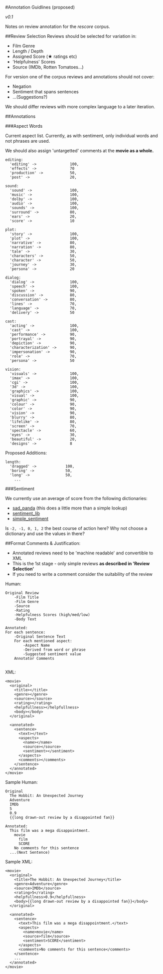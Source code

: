 #Annotation Guidlines (proposed)

*v0.1*

Notes on review annotation for the *rescore* corpus.

##Review Selection
Reviews should be selected for variation in:

* Film Genre
* Length / Depth
* Assigned Score (★ ratings etc)
* 'Helpfulness' Scores
* Source (IMDb, Rotten Tomatoes...)

For version one of the corpus reviews and annotations should not cover:

* Negation
* Sentiment that spans sentences
* ...(Suggestions?)

We should differ reviews with more complex language to a later iteration.

##Annotations

###Aspect Words

Current aspect list. Currently, as with sentiment, only individual words and not phrases are used.

We should also assign 'untargetted' comments at the **movie as a whole.**

```
editing:
  'editing' ->               100,
  'effects' ->               70
  'production' ->            50,
  'post' ->                  20,
  
sound:
  'sound' ->                 100,
  'music' ->                 100,
  'dolby' ->                 100,
  'audio' ->                 100,
  'sounds' ->                100,
  'surround' ->              80,
  'ears' ->                  20,
  'score' ->                 10
  
plot:
  'story' ->                 100,
  'plot' ->                  100,
  'narrative' ->             80,
  'narration' ->             80,
  'tale' ->                  30,
  'characters' ->            50,
  'character' ->             50,
  'journey' ->               30,
  'persona' ->               20
  
dialog:
  'dialog' ->                100,
  'speech' ->                100,
  'spoken' ->                90,
  'discussion' ->            80,
  'conversation' ->          80,
  'lines' ->                 70,
  'language' ->              70,
  'delivery' ->              50
  
cast:
  'acting' ->                100,
  'cast' ->                  100,
  'performance' ->           90,
  'portrayal' ->             90,
  'depiction' ->             90,
  'characterization' ->      90,
  'impersonation' ->         90,
  'role' ->                  70,
  'persona' ->               50
  
vision:
  'visuals' ->               100,
  'imax' ->                  100,
  'cgi' ->                   100,
  '3d' ->                    100,
  'graphics' ->              100,
  'visual' ->                100,
  'graphic' ->               90,
  'colour' ->                90,
  'color' ->                 90,
  'vision' ->                90,
  'blurry' ->                80,
  'lifelike' ->              80,
  'screen' ->                70,
  'spectacle' ->             60,
  'eyes' ->                  30,
  'beautiful' ->             20,
  'designs' ->               8  
```

Proposed Additions:

```
length:
  'dragged' ->             100,
  'boring' ->              50,
  'long' ->                50,
	...
```

###Sentiment

We currently use an average of score from the following dictionaries:

* [sad_panda](https://github.com/mattThousand/sad_panda/blob/master/lib/sad_panda/emotions/term_polarities.rb) (this does a little more than a simple lookup)
* [sentiment_lib](https://github.com/nzaillian/sentiment_lib/blob/master/lib/sentiment_lib/data/analysis/basic_dict/words.txt)
* [simple_sentiment](https://github.com/jherr/sentiment/blob/master/lib/simple_sentiment/dictionary.rb)

Is `-2, -1, 0, 1, 2` the best course of action here? Why not choose a dictionary and use the values in there?


##Format
Comments & Justification:

* Annotated reviews need to be 'machine readable' and convertible to XML
* This is the 1st stage - only simple reviews **as described in 'Review Selection'**
* If you need to write a comment consider the suitability of the review

Human:

```
Original Review
	-Film Title
	-Film Genre
	-Source
	-Rating
	-Helpfulness Scores (high/med/low)
	-Body Text

Annotated:
For each sentence:
	-Original Sentence Text
	For each mentioned aspect:
		-Aspect Name
		-Derived from word or phrase
		-Suggested sentiment value
	Annotator Comments
	
```
XML:

```
<movie>
  <original>
    <title></title>
    <genre></genre>
    <source></source>
    <rating></rating>
    <helpfullness></helpfullness>
    <body></body>
  </original>

  <annotated>
    <sentence>
      <text></text>
      <aspects>
        <name></name>
        <source></source>
        <sentiment></sentiment>
      </aspects>
      <comments></comments>
    </sentence>
  </annotated>
</movie>
```
Sample Human:

```
Original
  The Hobbit: An Unexpected Journey
  Adventure
  IMDb
  5
  0.9
  {{long drawn-out review by a disappointed fan}}

Annotated:
  This film was a mega disappointment.
    movie
      film
      SCORE
	No comments for this sentence
  ...(Next Sentence)
```

Sample XML:

```
<movie>
  <original>
    <title>The Hobbit: An Unexpected Journey</title>
    <genre>Adventure</genre>
    <source>IMDb</source>
    <rating>5</rating>
    <helpfullness>0.9</helpfullness>
    <body>{{long drawn-out review by a disappointed fan}}</body>
  </original>

  <annotated>
    <sentence>
      <text>This film was a mega disappointment.</text>
      <aspects>
        <name>movie</name>
        <source>film</source>
        <sentiment>SCORE</sentiment>
      </aspects>
      <comments>No comments for this sentence</comments>
    </sentence>
    ...
  </annotated>
</movie>
```